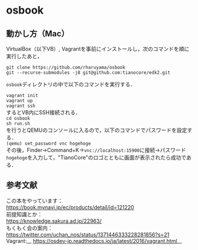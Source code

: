 # osbook

## 動かし方（Mac）

VirtualBox（以下VB）, Vagrantを事前にインストールし，次のコマンドを順に実行したあと，  

`git clone https://github.com/rharuyama/osbook`  
`git --recurse-submodules -j8 git@github.com:tianocore/edk2.git`

`osbook`ディレクトリの中で以下のコマンドを実行する．  

`vagrant init`  
`vagrant up`  
`vagrant ssh`  
するとVB内にSSH接続される．  
`cd osbook`  
`sh run.sh`  
を行うとQEMUのコンソールに入るので，以下のコマンドでパスワードを設定する．  
`(qemu) set_password vnc hogehoge`  
その後，Finder->Command+K->`vnc://localhost:15900`に接続->パスワード`hogehoge`を入力して，"TianoCore"のロゴとともに画面が表示されたら成功である．

## 参考文献
この本をやっています：  
https://book.mynavi.jp/ec/products/detail/id=121220  
前提知識とか：  
https://knowledge.sakura.ad.jp/22963/  
もくもく会の案内：  
https://twitter.com/uchan_nos/status/1371446333228281856?s=21  
Vagrant:__
https://osdev-jp.readthedocs.io/ja/latest/2016/vagrant.html__

